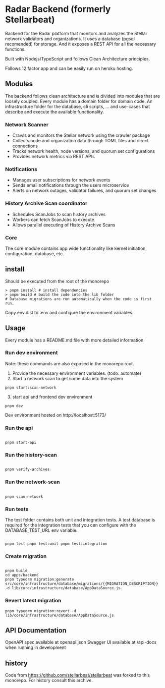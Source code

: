 # Radar Backend (formerly Stellarbeat)

Backend for the Radar platform that monitors and analyzes the Stellar
network validators and organizations. It uses a database (pgsql recomended) for
storage. And it exposes a REST API for all the necessary functions.

Built with Nodejs/TypeScript and follows Clean Architecture principles.

Follows 12 factor app and can be easily run on heroku hosting.

## Modules

The backend follows clean architecture and is divided into modules that are
loosely coupled. Every module has a domain folder for domain code. An
infrastructure folder for the database, cli scripts, ... and use-cases that
describe and execute the available functionality.

### Network Scanner

- Crawls and monitors the Stellar network using the crawler package
- Collects node and organization data through TOML files and direct connections
- Tracks network health, node versions, and quorum set configurations
- Provides network metrics via REST APIs

### Notifications

- Manages user subscriptions for network events
- Sends email notifications through the users microservice
- Alerts on network outages, validator failures, and quorum set changes

### History Archive Scan coordinator

- Schedules ScanJobs to scan history archives
- Workers can fetch ScanJobs to execute.
- Allows parallel executing of History Archive Scans

### Core

The core module contains app wide functionality like kernel initiation,
configuration, database, etc.

## install

Should be executed from the root of the monorepo

```
> pnpm install # install dependencies
> pnpm build # build the code into the lib folder
# Database migrations are run automatically when the code is first run.
```

Copy env.dist to .env and configure the environment variables.

## Usage

Every module has a README.md file with more detailed information.

### Run dev environment

Note: these commands are also exposed in the monorepo root.

1. Provide the necessary environment variables. (todo: automate)
2. Start a network scan to get some data into the system

```
pnpm start:scan-network
```

3. start api and frontend dev environment

```
pnpm dev
```

Dev environment hosted on http://localhost:5173/

### Run the api

```

pnpm start-api

```

### Run the history-scan

```

pnpm verify-archives

```

### Run the network-scan

```

pnpm scan-network

```

### Run tests

The test folder contains both unit and integration tests. A test database is
required for the integration tests that you can configure with the
DATABASE_TEST_URL env variable.

```

pnpm test pnpm test:unit pnpm test:integration

```

### Create migration

```

pnpm build
cd apps/backend
pnpm typeorm migration:generate src/core/infrastructure/database/migrations/{{MIGRATION_DESCRIPTION}} -d lib/core/infrastructure/database/AppDataSource.js

```

### Revert latest migration

```
pnpm typeorm migration:revert -d lib/core/infrastructure/database/AppDataSource.js
```

## API Documentation

OpenAPI spec available at openapi.json Swagger UI available at /api-docs when
running in development

## history

Code from https://github.com/stellarbeat/stellarbeat was forked to
this monorepo. For history consult this archive.
